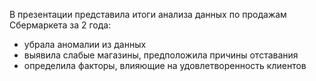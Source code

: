 В презентации представила итоги анализа данных по продажам Сбермаркета за 2 года:
- убрала аномалии из данных 
- выявила слабые магазины, предположила причины отставания
- определила факторы, влияющие на удовлетворенность клиентов
